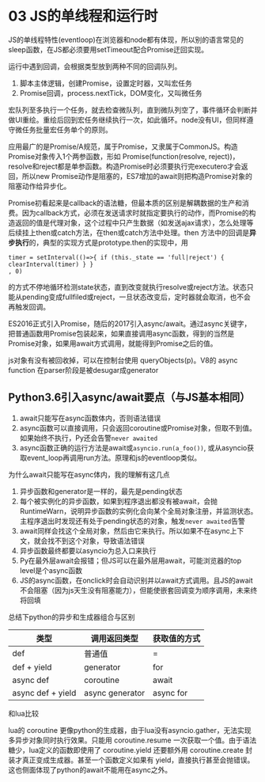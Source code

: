 # 03 JS的单线程和运行时

JS的单线程特性(eventloop)在浏览器和node都有体现，所以别的语言常见的sleep函数，在JS都必须要用setTimeout配合Promise迂回实现。

运行中遇到回调，会根据类型放到两种不同的回调队列。

1. 脚本主体逻辑，创建Promise，设置定时器，又叫宏任务
2. Promise回调，process.nextTick，DOM变化，又叫微任务

宏队列至多执行一个任务，就去检查微队列，直到微队列空了，事件循环会判断并做UI重绘。重绘后回到宏任务继续执行一次，如此循环。node没有UI，但同样遵守微任务批量宏任务单个的原则。

应用最广的是Promise/A规范，属于Promise，又隶属于CommonJS。构造Promise对象传入1个两参函数，形如 Promise(function(resolve, reject))，resolve和reject都是单参函数。构造Promise时必须要执行完executero才会返回，所以new Promise动作是阻塞的，ES7增加的await则把构造Promise对象的阻塞动作给异步化。

Promise初看起来是callback的语法糖，但最本质的区别是解耦数据的生产和消费。因为callback方式，必须在发送请求时就指定要执行的动作，而Promise的构造返回的值是代理对象，这个过程中只产生数据（如发送ajax请求），怎么处理等后续挂上then或catch方法，在then或catch方法中处理。then 方法中的回调是**异步执行**的，典型的实现方式是prototype.then的实现中，用

```
timer = setInterval(()=>{ if (this._state == 'full|reject') { clearInterval(timer) } }
, 0)
```

的方式不停地循环检测state状态，直到改变就执行resolve或reject方法。状态只能从pending变成fullfiled或reject，一旦状态改变后，定时器就会取消，也不会再触发回调。

ES2016正式引入Promise，随后的2017引入async/await。通过async关键字，把普通函数用Promise包装起来，如果直接调用async函数，得到的当然是Promise对象，如果用await方式调用，就能得到Promise之后的值。

js对象有没有被回收掉，可以在控制台使用 queryObjects(p)。V8的 async function 在parser阶段是被desugar成generator

## Python3.6引入async/await要点（与JS基本相同）

1. await只能写在async函数体内，否则语法错误
2. async函数可以直接调用，只会返回coroutine或Promise对象，但取不到值。如果始终不执行，Py还会告警`never awaited`
3. async函数正确的运行方法是await或`asyncio.run(a_foo())`, 或从asyncio获取event_loop再调用run方法。原理和js的eventloop类似。

为什么await只能写在async体内，我的理解有这几点

1. 异步函数和generator是一样的，最先是pending状态
2. 每个被实例化的异步函数，如果到程序退出都没有被await，会抛RuntimeWarn，说明异步函数的实例化会向某个全局对象注册，并监测状态。主程序退出时发现还有处于pending状态的对象，触发`never awaited`告警
3. await同样会找这个全局对象，然后由它来执行。所以如果不在async上下文，就会找不到这个对象，导致语法错误
4. 异步函数最终都要以asyncio为总入口来执行
5. Py在最外层await会报错；但JS可以在最外层用await，可能浏览器的top level是个async函数
6. JS的async函数，在onclick时会自动识别并以await方式调用。且JS的await不会阻塞（因为js天生没有阻塞能力），但能使嵌套回调变为顺序调用，未来终将回填

总结下python的异步和生成器组合与区别

| 类型 | 调用返回类型 | 获取值的方式 |
| ---- | ---- | ---- |
| def | 普通值 | = |
| def + yield | generator | for |
| async def | coroutine | await |
| async def + yield | async generator | async for |

和lua比较

lua的 coroutine 更像python的生成器，由于lua没有asyncio.gather，无法实现多异步对象同时执行效果。只能用 coroutine.resume 一次获取一个值。由于语法糖少，lua定义的函数即使用了 coroutine.yield 还要额外用 coroutine.create 封装才真正变成生成器。甚至一个函数定义如果有 yield，直接执行甚至会抛错误。这也侧面体现了python的await不能用在async之外。
